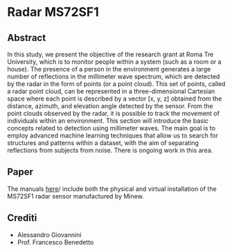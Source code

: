 # Radar MS72SF1

## Abstract  
In this study, we present the objective of the research grant at Roma Tre University, which is to monitor people within a system (such as a room or a house). The presence of a person in the environment generates a large number of reflections in the millimeter wave spectrum, which are detected by the radar in the form of points (or a point cloud). This set of points, called a radar point cloud, can be represented in a three-dimensional Cartesian space where each point is described by a vector [x, y, z] obtained from the distance, azimuth, and elevation angle detected by the sensor.
From the point clouds observed by the radar, it is possible to track the movement of individuals within an environment. This section will introduce the basic concepts related to detection using millimeter waves. 
The main goal is to employ advanced machine learning techniques that allow us to search for structures and patterns within a dataset, with the aim of separating reflections from subjects from noise. There is ongoing work in this area.

## Paper
The manuals [here](docs)/ include both the physical and virtual installation of the MS72SF1 radar sensor manufactured by Minew.


## Crediti
- Alessandro Giovannini
- Prof. Francesco Benedetto
